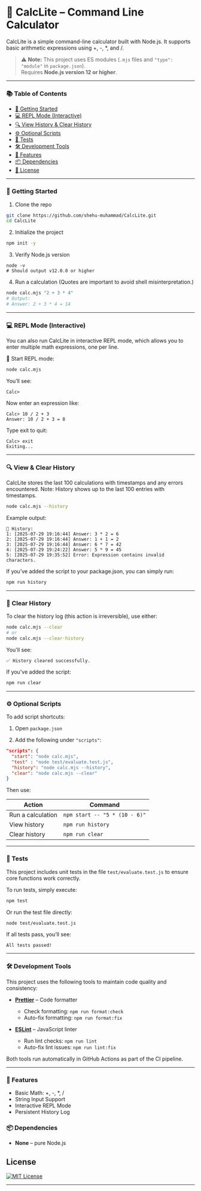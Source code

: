 # 🧮 CalcLite – Command Line Calculator

CalcLite is a simple command-line calculator built with Node.js. It supports basic arithmetic expressions using +, -, \*, and /.

> ⚠️ **Note:** This project uses ES modules (`.mjs` files and `"type": "module"` in `package.json`).  
> Requires **Node.js version 12 or higher**.

---

### 📚 Table of Contents

- [🚀 Getting Started](#-getting-started)
- [💻 REPL Mode (Interactive)](#-repl-mode-interactive)
- [🔍 View History & Clear History](#-view--clear-history)
- [⚙️ Optional Scripts](#️-optional-scripts)
- [🧪 Tests](#-tests)
- [🛠️ Development Tools](#️-development-tools)
- [🔢 Features](#-features)
- [📦 Dependencies](#-dependencies)
- [📄 License](#-license)

---

### 🚀 Getting Started

1. Clone the repo

```bash
git clone https://github.com/shehu-muhammad/CalcLite.git
cd CalcLite
```

2. Initialize the project

```bash
npm init -y
```

3. Verify Node.js version

```shell
node -v
# Should output v12.0.0 or higher
```

4. Run a calculation
   (Quotes are important to avoid shell misinterpretation.)

```bash
node calc.mjs "2 + 3 * 4"
# Output:
# Answer: 2 + 3 * 4 = 14
```

---

### 💻 REPL Mode (Interactive)

You can also run CalcLite in interactive REPL mode, which allows you to enter multiple math expressions, one per line.

🔁 Start REPL mode:

```bash
node calc.mjs
```

You’ll see:

```shell
Calc>
```

Now enter an expression like:

```shell
Calc> 10 / 2 + 3
Answer: 10 / 2 + 3 = 8
```

Type exit to quit:

```shell
Calc> exit
Exiting...
```

---

### 🔍 View & Clear History

CalcLite stores the last 100 calculations with timestamps and any errors encountered.
Note: History shows up to the last 100 entries with timestamps.

```bash
node calc.mjs --history
```

Example output:

```shell
📜 History:
1: [2025-07-29 19:16:44] Answer: 3 * 2 = 6
2: [2025-07-29 19:16:44] Answer: 1 + 1 = 2
3: [2025-07-29 19:16:44] Answer: 6 * 7 = 42
4: [2025-07-29 19:24:22] Answer: 5 * 9 = 45
5: [2025-07-29 19:35:52] Error: Expression contains invalid characters.
```

If you’ve added the script to your package.json, you can simply run:

```bash
npm run history
```

---

### 🧹 Clear History

To clear the history log (this action is irreversible), use either:

```bash
node calc.mjs --clear
# or
node calc.mjs --clear-history
```

You'll see:

```shell
✅ History cleared successfully.
```

If you've added the script:

```bash
npm run clear
```

---

### ⚙️ Optional Scripts

To add script shortcuts:

1. Open `package.json`

2. Add the following under `"scripts"`:

```json
"scripts": {
  "start": "node calc.mjs",
  "test" : "node test/evaluate.test.js",
  "history": "node calc.mjs --history",
  "clear": "node calc.mjs --clear"
}
```

Then use:

| Action            | Command                       |
| ----------------- | ----------------------------- |
| Run a calculation | `npm start -- "5 * (10 - 6)"` |
| View history      | `npm run history`             |
| Clear history     | `npm run clear`               |

---

### 🧪 Tests

This project includes unit tests in the file `test/evaluate.test.js` to ensure core functions work correctly.

To run tests, simply execute:

```bash
npm test
```

Or run the test file directly:

```bash
node test/evaluate.test.js
```

If all tests pass, you’ll see:

```shell
All tests passed!
```

---

### 🛠️ Development Tools

This project uses the following tools to maintain code quality and consistency:

- **[Prettier](https://prettier.io/)** – Code formatter
  - Check formatting: `npm run format:check`
  - Auto-fix formatting: `npm run format:fix`

- **[ESLint](https://eslint.org/)** – JavaScript linter
  - Run lint checks: `npm run lint`
  - Auto-fix lint issues: `npm run lint:fix`

Both tools run automatically in GitHub Actions as part of the CI pipeline.

---

### 🔢 Features

- Basic Math: +, -, \*, /
- String Input Support
- Interactive REPL Mode
- Persistent History Log

### 📦 Dependencies

- **None** – pure Node.js

## License

[![MIT License](https://img.shields.io/badge/license-MIT-blue.svg)](LICENSE)

---
